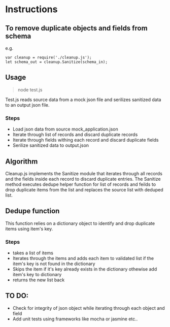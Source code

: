 # Instructions

## To remove duplicate objects and fields from schema   

e.g. 

    var cleanup = require('./cleanup.js');
    let schema_out = cleanup.Sanitize(schema_in);

## Usage 

> node test.js


Test.js reads source data from a mock json file and serilizes sanitized data to an output json file. 

### Steps
- Load json data from source mock_application.json 
- Iterate through list of records and discard duplicate records
- Iterate through fields withing each record and discard duplicate fields
- Serilize sanitized data to output.json


## Algorithm
Cleanup.js implements the Sanitize module that iterates through all records and the fields inside each record to discard duplicate entries. 
The Sanitize method executes dedupe helper function for list of records and feilds to drop duplicate items from the list and replaces the source list with deduped list.

## Dedupe function 
This function relies on a dictionary object to identify and drop duplicate items using item's key. 
### Steps
- takes a list of items  
- Iterates through the items and adds each item to validated list if the item's key is not found in the dictionary 
- Skips the item if it's key already exists in the dictionary othewise add item's key to dictionary 
- returns the new list back

## TO DO:
- Check for integrity of json object  while iterating through each object and field
- Add unit tests using frameworks like mocha or jasmine etc..
